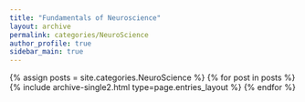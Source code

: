 ```yaml
---
title: "Fundamentals of Neuroscience"
layout: archive
permalink: categories/NeuroScience
author_profile: true
sidebar_main: true
---
```



{% assign posts = site.categories.NeuroScience %}
{% for post in posts %} {% include archive-single2.html type=page.entries_layout %} {% endfor %}
